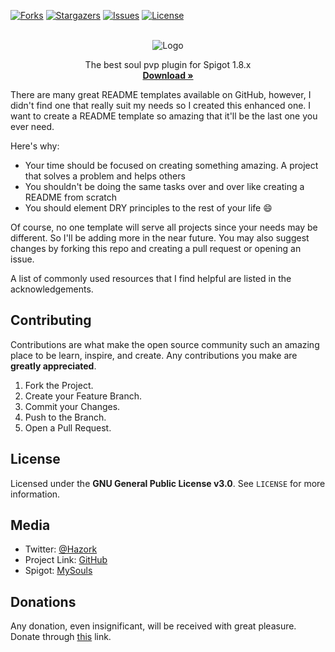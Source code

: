 [![Forks][forks-shield]][forks-url]
[![Stargazers][stars-shield]][stars-url]
[![Issues][issues-shield]][issues-url]
[![License][license-shield]][license-url]
<br>
<br>
<p align="center">
    <img src="https://i.ibb.co/7bDQLTN/PpNnGg.png" alt="Logo">
  </a>
  <p align="center">
    The best soul pvp plugin for Spigot 1.8.x
    <br />
    <a href="https://youtube.com"><strong>Download »</strong></a>
  </p>
</p>


There are many great README templates available on GitHub, however, I didn't find one that really suit my needs so I created this enhanced one. I want to create a README template so amazing that it'll be the last one you ever need.

Here's why:
* Your time should be focused on creating something amazing. A project that solves a problem and helps others
* You shouldn't be doing the same tasks over and over like creating a README from scratch
* You should element DRY principles to the rest of your life :smile:

Of course, no one template will serve all projects since your needs may be different. So I'll be adding more in the near future. You may also suggest changes by forking this repo and creating a pull request or opening an issue.

A list of commonly used resources that I find helpful are listed in the acknowledgements.

## Contributing

Contributions are what make the open source community such an amazing place to be learn, inspire, and create. Any contributions you make are **greatly appreciated**.

1. Fork the Project.
2. Create your Feature Branch.
3. Commit your Changes.
4. Push to the Branch.
5. Open a Pull Request.

## License

Licensed under the **GNU General Public License v3.0**. See `LICENSE` for more information.

## Media

- Twitter: [@Hazork]([twitter-url])
- Project Link: [GitHub]([github-url])
- Spigot: [MySouls]([spigot-url])

## Donations

Any donation, even insignificant, will be received with great pleasure.
Donate through [this]([donation-url]) link.

<!-- Shields -->
[forks-shield]: https://img.shields.io/github/forks/Hazork/AdventurePass
[forks-url]: hhttps://github.com/Hazork/AdventurePass/network/members
[stars-shield]: https://img.shields.io/github/stars/Hazork/AdventurePass
[stars-url]: https://github.com/Hazork/AdventurePass/stargazers
[issues-shield]: https://img.shields.io/github/issues/Hazork/AdventurePass
[issues-url]: https://github.com/Hazork/AdventurePass/issues
[license-shield]: https://img.shields.io/github/license/Hazork/AdventurePass
[license-url]: https://github.com/Hazork/AdventurePass/blob/main/LICENSE

<!-- Urls -->
[twitter-url]: https://twitter.com/Hazork_
[donation-url]: https://twitter.com/Hazork_
[spigot-url]: https://www.spigotmc.org/resources/adventurepass
[github-url]: https://github.com/Hazork/AdventurePass
